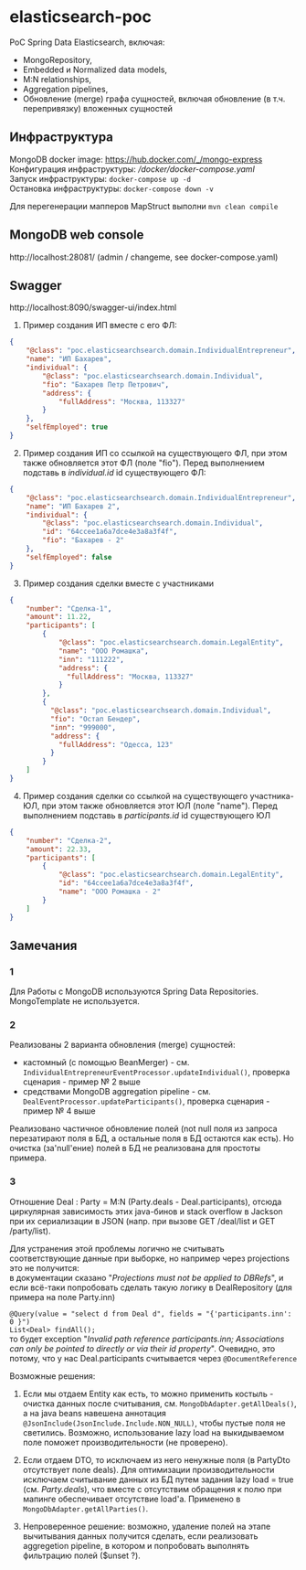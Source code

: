 # elasticsearch-poc
PoC Spring Data Elasticsearch, включая:
- MongoRepository,
- Embedded и Normalized data models,
- M:N relationships,
- Aggregation pipelines,
- Обновление (merge) графа сущностей, включая обновление (в т.ч. перепривязку) вложенных сущностей

## Инфраструктура
MongoDB docker image: https://hub.docker.com/_/mongo-express <br>
Конфигурация инфраструктуры: _/docker/docker-compose.yaml_ <br>
Запуск инфраструктуры: `docker-compose up -d` <br>
Остановка инфраструктуры: `docker-compose down -v` <br>

Для перегенерации мапперов MapStruct выполни `mvn clean compile`

## MongoDB web console
http://localhost:28081/
(admin / changeme, see docker-compose.yaml)

## Swagger
http://localhost:8090/swagger-ui/index.html

1. Пример создания ИП вместе с его ФЛ:
```json
{
    "@class": "poc.elasticsearchsearch.domain.IndividualEntrepreneur",
    "name": "ИП Бахарев",
    "individual": {
        "@class": "poc.elasticsearchsearch.domain.Individual",
        "fio": "Бахарев Петр Петрович",
        "address": {
            "fullAddress": "Москва, 113327"
        }
    },
    "selfEmployed": true
}
```

2. Пример создания ИП со ссылкой на существующего ФЛ, при этом также обновляется этот ФЛ (поле "fio").
Перед выполнением подставь в _individual.id_ id существующего ФЛ:
```json
{
    "@class": "poc.elasticsearchsearch.domain.IndividualEntrepreneur",
    "name": "ИП Бахарев 2",
    "individual": {
        "@class": "poc.elasticsearchsearch.domain.Individual",
        "id": "64ccee1a6a7dce4e3a8a3f4f",
        "fio": "Бахарев - 2"
    },
    "selfEmployed": false
}
```
3. Пример создания сделки вместе с участниками
```json
{
    "number": "Сделка-1",
    "amount": 11.22,
    "participants": [
        {
            "@class": "poc.elasticsearchsearch.domain.LegalEntity",
            "name": "ООО Ромашка",
            "inn": "111222",
            "address": {
              "fullAddress": "Москва, 113327"
            }
        },
        {
          "@class": "poc.elasticsearchsearch.domain.Individual",
          "fio": "Остап Бендер",
          "inn": "999000",
          "address": {
            "fullAddress": "Одесса, 123"
          }
        }
    ]
}
```
4. Пример создания сделки со ссылкой на существующего участника-ЮЛ,
  при этом также обновляется этот ЮЛ (поле "name").
   Перед выполнением подставь в _participants.id_ id существующего ЮЛ
```json
{
    "number": "Сделка-2",
    "amount": 22.33,
    "participants": [
        {
            "@class": "poc.elasticsearchsearch.domain.LegalEntity",
            "id": "64ccee1a6a7dce4e3a8a3f4f",
            "name": "ООО Ромашка - 2"
        }
    ]
}
```
## Замечания
### 1
Для Работы с MongoDB используются Spring Data Repositories. MongoTemplate не используется.

### 2
Реализованы 2 варианта обновления (merge) сущностей:
- кастомный (с помощью BeanMerger) - см. `IndividualEntrepreneurEventProcessor.updateIndividual()`, проверка сценария - пример № 2 выше
- средствами MongoDB aggregation pipeline - см. `DealEventProcessor.updateParticipants()`, проверка сценария - пример № 4 выше

Реализовано частичное обновление полей (not null поля из запроса перезатирают поля в БД,
а остальные поля в БД остаются как есть).
Но очистка (за'null'ение) полей в БД не реализована для простоты примера.

### 3
Отношение Deal : Party = M:N (Party.deals - Deal.participants),
отсюда циркулярная зависимость этих java-бинов и stack overflow в Jackson
при их сериализации в JSON (напр. при вызове GET /deal/list и GET /party/list).

Для устранения этой проблемы логично не считывать соответствующие данные при выборке, но например через projections это не получится:<br>
в документации сказано "_Projections must not be applied to DBRefs_",
и если всё-таки попробовать сделать такую логику в DealRepository (для примера на поле Party.inn)

`@Query(value = "select d from Deal d", fields = "{'participants.inn': 0 }")` <br>
`List<Deal> findAll();` <br>
то будет exception "_Invalid path reference participants.inn; Associations can only be pointed to directly or via their id property_".
Очевидно, это потому, что у нас Deal.participants считывается через `@DocumentReference`

Возможные решения:

1. Если мы отдаем Entity как есть, то можно применить костыль - очистка данных после считывания, см. `MongoDbAdapter.getAllDeals()`,
а на java beans навешена аннотация `@JsonInclude(JsonInclude.Include.NON_NULL)`, чтобы пустые поля не светились.
Возможно, использование lazy load на выкидываемом поле поможет производительности (не проверено).

2. Если отдаем DTO, то исключаем из него ненужные поля (в PartyDto отсутствует поле deals).
Для оптимизации производительности исключаем считывание данных из БД путем задания lazy load = true (см. _Party.deals_),
что вместе с отсутствим обращения к полю при мапинге обеспечивает отсутствие load'а.
Применено в `MongoDbAdapter.getAllParties()`.

3. Непроверенное решение: возможно, удаление полей на этапе вычитывания данных получится сделать, если
реализовать aggregetion pipeline, в котором и попробовать выполнять фильтрацию полей ($unset ?).